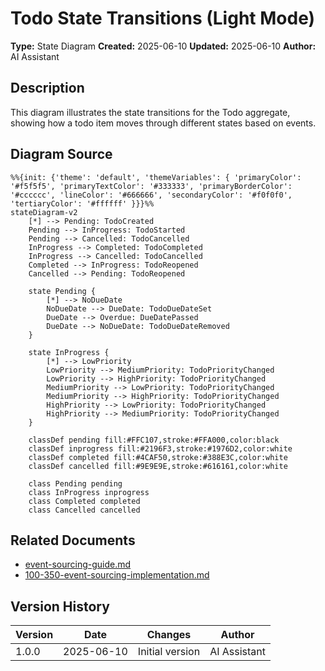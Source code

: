 # Todo State Transitions (Light Mode)

**Type:** State Diagram
**Created:** 2025-06-10
**Updated:** 2025-06-10
**Author:** AI Assistant

## Description

This diagram illustrates the state transitions for the Todo aggregate, showing how a todo item moves through different states based on events.

## Diagram Source

```mermaid
%%{init: {'theme': 'default', 'themeVariables': { 'primaryColor': '#f5f5f5', 'primaryTextColor': '#333333', 'primaryBorderColor': '#cccccc', 'lineColor': '#666666', 'secondaryColor': '#f0f0f0', 'tertiaryColor': '#ffffff' }}}%%
stateDiagram-v2
    [*] --> Pending: TodoCreated
    Pending --> InProgress: TodoStarted
    Pending --> Cancelled: TodoCancelled
    InProgress --> Completed: TodoCompleted
    InProgress --> Cancelled: TodoCancelled
    Completed --> InProgress: TodoReopened
    Cancelled --> Pending: TodoReopened
    
    state Pending {
        [*] --> NoDueDate
        NoDueDate --> DueDate: TodoDueDateSet
        DueDate --> Overdue: DueDatePassed
        DueDate --> NoDueDate: TodoDueDateRemoved
    }
    
    state InProgress {
        [*] --> LowPriority
        LowPriority --> MediumPriority: TodoPriorityChanged
        LowPriority --> HighPriority: TodoPriorityChanged
        MediumPriority --> LowPriority: TodoPriorityChanged
        MediumPriority --> HighPriority: TodoPriorityChanged
        HighPriority --> LowPriority: TodoPriorityChanged
        HighPriority --> MediumPriority: TodoPriorityChanged
    }
    
    classDef pending fill:#FFC107,stroke:#FFA000,color:black
    classDef inprogress fill:#2196F3,stroke:#1976D2,color:white
    classDef completed fill:#4CAF50,stroke:#388E3C,color:white
    classDef cancelled fill:#9E9E9E,stroke:#616161,color:white
    
    class Pending pending
    class InProgress inprogress
    class Completed completed
    class Cancelled cancelled
```

## Related Documents

- [event-sourcing-guide.md](../../event-sourcing-guide.md)
- [100-350-event-sourcing-implementation.md](../../100-implementation-plan/100-350-event-sourcing-implementation.md)

## Version History

| Version | Date | Changes | Author |
|---------|------|---------|--------|
| 1.0.0 | 2025-06-10 | Initial version | AI Assistant |
